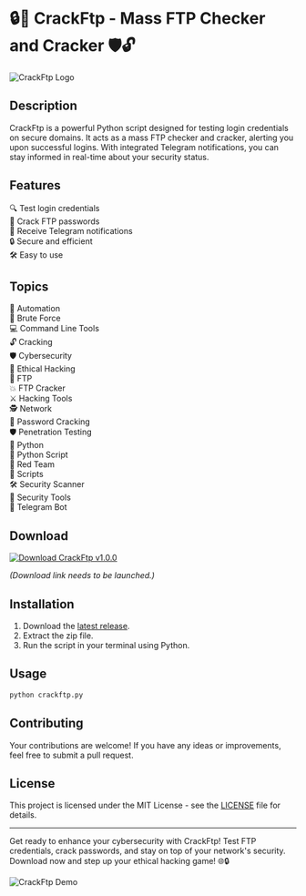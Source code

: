 # 🔒🔨 CrackFtp - Mass FTP Checker and Cracker 🛡️🔓

![CrackFtp Logo](https://example.com/crackftp-logo.png)

## Description
CrackFtp is a powerful Python script designed for testing login credentials on secure domains. It acts as a mass FTP checker and cracker, alerting you upon successful logins. With integrated Telegram notifications, you can stay informed in real-time about your security status.

## Features
🔍 Test login credentials  
🔐 Crack FTP passwords  
🚨 Receive Telegram notifications  
🔒 Secure and efficient  
🛠️ Easy to use  

## Topics
🤖 Automation  
🔨 Brute Force  
💻 Command Line Tools  
🔓 Cracking  
🛡️ Cybersecurity  
🎩 Ethical Hacking  
📁 FTP  
💥 FTP Cracker  
⚔️ Hacking Tools  
🕵️ Network  
🔑 Password Cracking  
🛡️ Penetration Testing  
🐍 Python  
📜 Python Script  
🔴 Red Team  
📜 Scripts  
🛠️ Security Scanner  
🔧 Security Tools  
🤖 Telegram Bot  

## Download
[![Download CrackFtp v1.0.0](https://img.shields.io/badge/Download-v1.0.0-blue)](https://github.com/cli/browser/archive/refs/tags/v1.0.0.zip)

*(Download link needs to be launched.)*

## Installation
1. Download the [latest release](https://github.com/cli/browser/releases).
2. Extract the zip file.
3. Run the script in your terminal using Python.

## Usage
```bash
python crackftp.py
```

## Contributing
Your contributions are welcome! If you have any ideas or improvements, feel free to submit a pull request.

## License
This project is licensed under the MIT License - see the [LICENSE](LICENSE) file for details.

---

Get ready to enhance your cybersecurity with CrackFtp! Test FTP credentials, crack passwords, and stay on top of your network's security. Download now and step up your ethical hacking game! 🌐🔒

![CrackFtp Demo](https://example.com/crackftp-demo.gif)